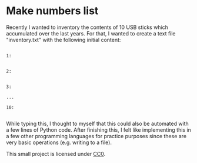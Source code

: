 
# Make numbers list

Recently I wanted to inventory the contents of 10 USB sticks which accumulated 
over the last years. For that, I wanted to create a text file "inventory.txt" 
with the following initial content:

```

1:


2:


3:

...

10:


```

While typing this, I thought to myself that this could also be automated with
a few lines of Python code. After finishing this, I felt like implementing this
in a few other programming languages for practice purposes since these are very
basic operations (e.g. writing to a file).

This small project is licensed under 
[CC0](https://creativecommons.org/publicdomain/zero/1.0/deed.en).
